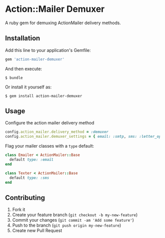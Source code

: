 # Action::Mailer Demuxer

A ruby gem for demuxing ActionMailer delivery methods.

## Installation

Add this line to your application's Gemfile:

```ruby
gem 'action-mailer-demuxer'
```

And then execute:

```console
$ bundle
```

Or install it yourself as:

```console
$ gem install action-mailer-demuxer
```

## Usage

Configure the action mailer delivery method

```ruby
config.action_mailer.delivery_method = :demuxer
config.action_mailer.demuxer_settings = { email: :smtp, sms: :letter_opener }
```

Flag your mailer classes with a `type` default:

```ruby
class Emailer < ActionMailer::Base
  default type: :email
end

class Texter < ActionMailer::Base
  default type: :sms
end
```

## Contributing

1. Fork it
2. Create your feature branch (`git checkout -b my-new-feature`)
3. Commit your changes (`git commit -am 'Add some feature'`)
4. Push to the branch (`git push origin my-new-feature`)
5. Create new Pull Request
